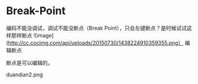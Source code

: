 # Break-Point
编码不能没调试，调试不能没断点（Break Point），只会左键断点？是时候试试这样那样断点
![image](http://cc.cocimg.com/api/uploads/20150730/1438224910359355.png）
编辑断点

断点是可以编辑的。

duandian2.png
